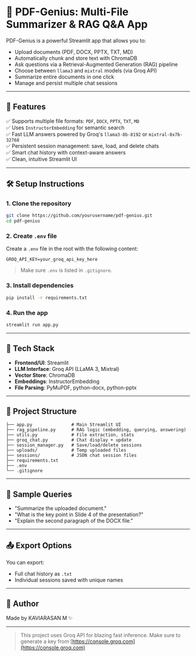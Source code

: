 
# 📄 PDF-Genius: Multi-File Summarizer & RAG Q&A App

PDF-Genius is a powerful Streamlit app that allows you to:
- Upload documents (PDF, DOCX, PPTX, TXT, MD)
- Automatically chunk and store text with ChromaDB
- Ask questions via a Retrieval-Augmented Generation (RAG) pipeline
- Choose between `llama3` and `mixtral` models (via Groq API)
- Summarize entire documents in one click
- Manage and persist multiple chat sessions

---

## 🚀 Features

✅ Supports multiple file formats: `PDF`, `DOCX`, `PPTX`, `TXT`, `MD`  
✅ Uses `InstructorEmbedding` for semantic search  
✅ Fast LLM answers powered by Groq's `llama3-8b-8192` or `mixtral-8x7b-32768`  
✅ Persistent session management: save, load, and delete chats  
✅ Smart chat history with context-aware answers  
✅ Clean, intuitive Streamlit UI  

---

## 🛠️ Setup Instructions

### 1. Clone the repository

```bash
git clone https://github.com/yourusername/pdf-genius.git
cd pdf-genius
```

### 2. Create `.env` file

Create a `.env` file in the root with the following content:

```
GROQ_API_KEY=your_groq_api_key_here
```
> Make sure `.env` is listed in `.gitignore`.

### 3. Install dependencies

```bash
pip install -r requirements.txt
```

### 4. Run the app

```bash
streamlit run app.py
```

---

## 🧠 Tech Stack

- **Frontend/UI**: Streamlit  
- **LLM Interface**: Groq API (LLaMA 3, Mixtral)  
- **Vector Store**: ChromaDB  
- **Embeddings**: InstructorEmbedding  
- **File Parsing**: PyMuPDF, python-docx, python-pptx  

---

## 📂 Project Structure

```
├── app.py               # Main Streamlit UI
├── rag_pipeline.py      # RAG logic (embedding, querying, answering)
├── utils.py             # File extraction, stats
├── groq_chat.py         # Chat display + update
├── session_manager.py   # Save/load/delete sessions
├── uploads/             # Temp uploaded files
├── sessions/            # JSON chat session files
├── requirements.txt
├── .env
└── .gitignore
```

---

## 🧪 Sample Queries

- "Summarize the uploaded document."
- "What is the key point in Slide 4 of the presentation?"
- "Explain the second paragraph of the DOCX file."

---

## 📤 Export Options

You can export:
- Full chat history as `.txt`
- Individual sessions saved with unique names

---

## 👥 Author

Made by KAVIARASAN M ✨  


---

> This project uses Groq API for blazing fast inference. Make sure to generate a key from [https://console.groq.com](https://console.groq.com)
